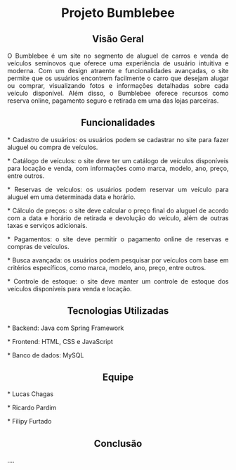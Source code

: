 <h1 style="text-align:center;">Projeto Bumblebee</h1>

<h2 style="text-align:center;">Visão Geral</h2>

<p style="text-align:justify">O Bumblebee é um site no segmento de aluguel de carros e venda de veículos seminovos que oferece uma experiência de usuário intuitiva e moderna. Com um design atraente e funcionalidades avançadas, o site permite que os usuários encontrem facilmente o carro que desejam alugar ou comprar, visualizando fotos e informações detalhadas sobre cada veículo disponível. Além disso, o Bumblebee oferece recursos como reserva online, pagamento seguro e retirada em uma das lojas parceiras. </p>

<h2 style="text-align:center;">Funcionalidades</h2>

<p style="text-align:justify"> * Cadastro de usuários: os usuários podem se cadastrar no site para fazer aluguel ou compra de veículos.</p> 
<p style="text-align:justify"> * Catálogo de veículos: o site deve ter um catálogo de veículos disponíveis para locação e venda, com informações como marca, modelo, ano, preço, entre outros.</p>
<p style="text-align:justify"> * Reservas de veículos: os usuários podem reservar um veículo para aluguel em uma determinada data e horário.</p>
<p style="text-align:justify"> * Cálculo de preços: o site deve calcular o preço final do aluguel de acordo com a data e horário de retirada e devolução do veículo, além de outras taxas e serviços adicionais.</p>
<p style="text-align:justify"> * Pagamentos: o site deve permitir o pagamento online de reservas e compras de veículos.</p>
<p style="text-align:justify"> * Busca avançada: os usuários podem pesquisar por veículos com base em critérios específicos, como marca, modelo, ano, preço, entre outros.</p>
<p style="text-align:justify"> * Controle de estoque: o site deve manter um controle de estoque dos veículos disponíveis para venda e locação.</p>


<h2 style="text-align:center;">Tecnologias Utilizadas</h2>

<p style="text-align:justify"> * Backend: Java com Spring Framework</p>
<p style="text-align:justify"> * Frontend: HTML, CSS e JavaScript</p>
<p style="text-align:justify"> * Banco de dados: MySQL</p>

<h2 style="text-align:center;">Equipe</h2>

<p style="text-align:justify"> * Lucas Chagas</p>
<p style="text-align:justify"> * Ricardo Pardim</p>
<p style="text-align:justify"> * Filipy Furtado</p>

<h2 style="text-align:center;">Conclusão</h2>

<p style="text-align:justify"> ....</p>





